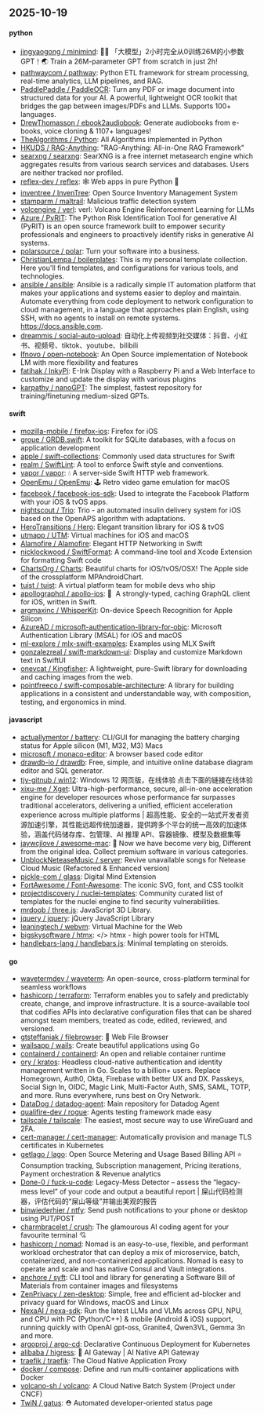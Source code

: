 ## 2025-10-19

#### python
* [jingyaogong / minimind](https://github.com/jingyaogong/minimind): 🚀🚀 「大模型」2小时完全从0训练26M的小参数GPT！🌏 Train a 26M-parameter GPT from scratch in just 2h!
* [pathwaycom / pathway](https://github.com/pathwaycom/pathway): Python ETL framework for stream processing, real-time analytics, LLM pipelines, and RAG.
* [PaddlePaddle / PaddleOCR](https://github.com/PaddlePaddle/PaddleOCR): Turn any PDF or image document into structured data for your AI. A powerful, lightweight OCR toolkit that bridges the gap between images/PDFs and LLMs. Supports 100+ languages.
* [DrewThomasson / ebook2audiobook](https://github.com/DrewThomasson/ebook2audiobook): Generate audiobooks from e-books, voice cloning & 1107+ languages!
* [TheAlgorithms / Python](https://github.com/TheAlgorithms/Python): All Algorithms implemented in Python
* [HKUDS / RAG-Anything](https://github.com/HKUDS/RAG-Anything): "RAG-Anything: All-in-One RAG Framework"
* [searxng / searxng](https://github.com/searxng/searxng): SearXNG is a free internet metasearch engine which aggregates results from various search services and databases. Users are neither tracked nor profiled.
* [reflex-dev / reflex](https://github.com/reflex-dev/reflex): 🕸️ Web apps in pure Python 🐍
* [inventree / InvenTree](https://github.com/inventree/InvenTree): Open Source Inventory Management System
* [stamparm / maltrail](https://github.com/stamparm/maltrail): Malicious traffic detection system
* [volcengine / verl](https://github.com/volcengine/verl): verl: Volcano Engine Reinforcement Learning for LLMs
* [Azure / PyRIT](https://github.com/Azure/PyRIT): The Python Risk Identification Tool for generative AI (PyRIT) is an open source framework built to empower security professionals and engineers to proactively identify risks in generative AI systems.
* [polarsource / polar](https://github.com/polarsource/polar): Turn your software into a business.
* [ChristianLempa / boilerplates](https://github.com/ChristianLempa/boilerplates): This is my personal template collection. Here you'll find templates, and configurations for various tools, and technologies.
* [ansible / ansible](https://github.com/ansible/ansible): Ansible is a radically simple IT automation platform that makes your applications and systems easier to deploy and maintain. Automate everything from code deployment to network configuration to cloud management, in a language that approaches plain English, using SSH, with no agents to install on remote systems. https://docs.ansible.com.
* [dreammis / social-auto-upload](https://github.com/dreammis/social-auto-upload): 自动化上传视频到社交媒体：抖音、小红书、视频号、tiktok、youtube、bilibili
* [lfnovo / open-notebook](https://github.com/lfnovo/open-notebook): An Open Source implementation of Notebook LM with more flexibility and features
* [fatihak / InkyPi](https://github.com/fatihak/InkyPi): E-Ink Display with a Raspberry Pi and a Web Interface to customize and update the display with various plugins
* [karpathy / nanoGPT](https://github.com/karpathy/nanoGPT): The simplest, fastest repository for training/finetuning medium-sized GPTs.

#### swift
* [mozilla-mobile / firefox-ios](https://github.com/mozilla-mobile/firefox-ios): Firefox for iOS
* [groue / GRDB.swift](https://github.com/groue/GRDB.swift): A toolkit for SQLite databases, with a focus on application development
* [apple / swift-collections](https://github.com/apple/swift-collections): Commonly used data structures for Swift
* [realm / SwiftLint](https://github.com/realm/SwiftLint): A tool to enforce Swift style and conventions.
* [vapor / vapor](https://github.com/vapor/vapor): 💧 A server-side Swift HTTP web framework.
* [OpenEmu / OpenEmu](https://github.com/OpenEmu/OpenEmu): 🕹 Retro video game emulation for macOS
* [facebook / facebook-ios-sdk](https://github.com/facebook/facebook-ios-sdk): Used to integrate the Facebook Platform with your iOS & tvOS apps.
* [nightscout / Trio](https://github.com/nightscout/Trio): Trio - an automated insulin delivery system for iOS based on the OpenAPS algorithm with adaptations.
* [HeroTransitions / Hero](https://github.com/HeroTransitions/Hero): Elegant transition library for iOS & tvOS
* [utmapp / UTM](https://github.com/utmapp/UTM): Virtual machines for iOS and macOS
* [Alamofire / Alamofire](https://github.com/Alamofire/Alamofire): Elegant HTTP Networking in Swift
* [nicklockwood / SwiftFormat](https://github.com/nicklockwood/SwiftFormat): A command-line tool and Xcode Extension for formatting Swift code
* [ChartsOrg / Charts](https://github.com/ChartsOrg/Charts): Beautiful charts for iOS/tvOS/OSX! The Apple side of the crossplatform MPAndroidChart.
* [tuist / tuist](https://github.com/tuist/tuist): A virtual platform team for mobile devs who ship
* [apollographql / apollo-ios](https://github.com/apollographql/apollo-ios): 📱  A strongly-typed, caching GraphQL client for iOS, written in Swift.
* [argmaxinc / WhisperKit](https://github.com/argmaxinc/WhisperKit): On-device Speech Recognition for Apple Silicon
* [AzureAD / microsoft-authentication-library-for-objc](https://github.com/AzureAD/microsoft-authentication-library-for-objc): Microsoft Authentication Library (MSAL) for iOS and macOS
* [ml-explore / mlx-swift-examples](https://github.com/ml-explore/mlx-swift-examples): Examples using MLX Swift
* [gonzalezreal / swift-markdown-ui](https://github.com/gonzalezreal/swift-markdown-ui): Display and customize Markdown text in SwiftUI
* [onevcat / Kingfisher](https://github.com/onevcat/Kingfisher): A lightweight, pure-Swift library for downloading and caching images from the web.
* [pointfreeco / swift-composable-architecture](https://github.com/pointfreeco/swift-composable-architecture): A library for building applications in a consistent and understandable way, with composition, testing, and ergonomics in mind.

#### javascript
* [actuallymentor / battery](https://github.com/actuallymentor/battery): CLI/GUI for managing the battery charging status for Apple silicon (M1, M32, M3) Macs
* [microsoft / monaco-editor](https://github.com/microsoft/monaco-editor): A browser based code editor
* [drawdb-io / drawdb](https://github.com/drawdb-io/drawdb): Free, simple, and intuitive online database diagram editor and SQL generator.
* [tjy-gitnub / win12](https://github.com/tjy-gitnub/win12): Windows 12 网页版，在线体验 点击下面的链接在线体验
* [xixu-me / Xget](https://github.com/xixu-me/Xget): Ultra-high-performance, secure, all-in-one acceleration engine for developer resources whose performance far surpasses traditional accelerators, delivering a unified, efficient acceleration experience across multiple platforms | 超高性能、安全的一站式开发者资源加速引擎，其性能远超传统加速器，提供跨多个平台的统一高效的加速体验，涵盖代码储存库、包管理、AI 推理 API、容器镜像、模型及数据集等
* [jaywcjlove / awesome-mac](https://github.com/jaywcjlove/awesome-mac):  Now we have become very big, Different from the original idea. Collect premium software in various categories.
* [UnblockNeteaseMusic / server](https://github.com/UnblockNeteaseMusic/server): Revive unavailable songs for Netease Cloud Music (Refactored & Enhanced version)
* [pickle-com / glass](https://github.com/pickle-com/glass): Digital Mind Extension
* [FortAwesome / Font-Awesome](https://github.com/FortAwesome/Font-Awesome): The iconic SVG, font, and CSS toolkit
* [projectdiscovery / nuclei-templates](https://github.com/projectdiscovery/nuclei-templates): Community curated list of templates for the nuclei engine to find security vulnerabilities.
* [mrdoob / three.js](https://github.com/mrdoob/three.js): JavaScript 3D Library.
* [jquery / jquery](https://github.com/jquery/jquery): jQuery JavaScript Library
* [leaningtech / webvm](https://github.com/leaningtech/webvm): Virtual Machine for the Web
* [bigskysoftware / htmx](https://github.com/bigskysoftware/htmx): </> htmx - high power tools for HTML
* [handlebars-lang / handlebars.js](https://github.com/handlebars-lang/handlebars.js): Minimal templating on steroids.

#### go
* [wavetermdev / waveterm](https://github.com/wavetermdev/waveterm): An open-source, cross-platform terminal for seamless workflows
* [hashicorp / terraform](https://github.com/hashicorp/terraform): Terraform enables you to safely and predictably create, change, and improve infrastructure. It is a source-available tool that codifies APIs into declarative configuration files that can be shared amongst team members, treated as code, edited, reviewed, and versioned.
* [gtsteffaniak / filebrowser](https://github.com/gtsteffaniak/filebrowser): 📂 Web File Browser
* [wailsapp / wails](https://github.com/wailsapp/wails): Create beautiful applications using Go
* [containerd / containerd](https://github.com/containerd/containerd): An open and reliable container runtime
* [ory / kratos](https://github.com/ory/kratos): Headless cloud-native authentication and identity management written in Go. Scales to a billion+ users. Replace Homegrown, Auth0, Okta, Firebase with better UX and DX. Passkeys, Social Sign In, OIDC, Magic Link, Multi-Factor Auth, SMS, SAML, TOTP, and more. Runs everywhere, runs best on Ory Network.
* [DataDog / datadog-agent](https://github.com/DataDog/datadog-agent): Main repository for Datadog Agent
* [qualifire-dev / rogue](https://github.com/qualifire-dev/rogue): Agents testing framework made easy
* [tailscale / tailscale](https://github.com/tailscale/tailscale): The easiest, most secure way to use WireGuard and 2FA.
* [cert-manager / cert-manager](https://github.com/cert-manager/cert-manager): Automatically provision and manage TLS certificates in Kubernetes
* [getlago / lago](https://github.com/getlago/lago): Open Source Metering and Usage Based Billing API ⭐️ Consumption tracking, Subscription management, Pricing iterations, Payment orchestration & Revenue analytics
* [Done-0 / fuck-u-code](https://github.com/Done-0/fuck-u-code): Legacy-Mess Detector – assess the “legacy-mess level” of your code and output a beautiful report | 屎山代码检测器，评估代码的“屎山等级”并输出美观的报告
* [binwiederhier / ntfy](https://github.com/binwiederhier/ntfy): Send push notifications to your phone or desktop using PUT/POST
* [charmbracelet / crush](https://github.com/charmbracelet/crush): The glamourous AI coding agent for your favourite terminal 💘
* [hashicorp / nomad](https://github.com/hashicorp/nomad): Nomad is an easy-to-use, flexible, and performant workload orchestrator that can deploy a mix of microservice, batch, containerized, and non-containerized applications. Nomad is easy to operate and scale and has native Consul and Vault integrations.
* [anchore / syft](https://github.com/anchore/syft): CLI tool and library for generating a Software Bill of Materials from container images and filesystems
* [ZenPrivacy / zen-desktop](https://github.com/ZenPrivacy/zen-desktop): Simple, free and efficient ad-blocker and privacy guard for Windows, macOS and Linux
* [NexaAI / nexa-sdk](https://github.com/NexaAI/nexa-sdk): Run the latest LLMs and VLMs across GPU, NPU, and CPU with PC (Python/C++) & mobile (Android & iOS) support, running quickly with OpenAI gpt-oss, Granite4, Qwen3VL, Gemma 3n and more.
* [argoproj / argo-cd](https://github.com/argoproj/argo-cd): Declarative Continuous Deployment for Kubernetes
* [alibaba / higress](https://github.com/alibaba/higress): 🤖 AI Gateway | AI Native API Gateway
* [traefik / traefik](https://github.com/traefik/traefik): The Cloud Native Application Proxy
* [docker / compose](https://github.com/docker/compose): Define and run multi-container applications with Docker
* [volcano-sh / volcano](https://github.com/volcano-sh/volcano): A Cloud Native Batch System (Project under CNCF)
* [TwiN / gatus](https://github.com/TwiN/gatus): ⛑ Automated developer-oriented status page
